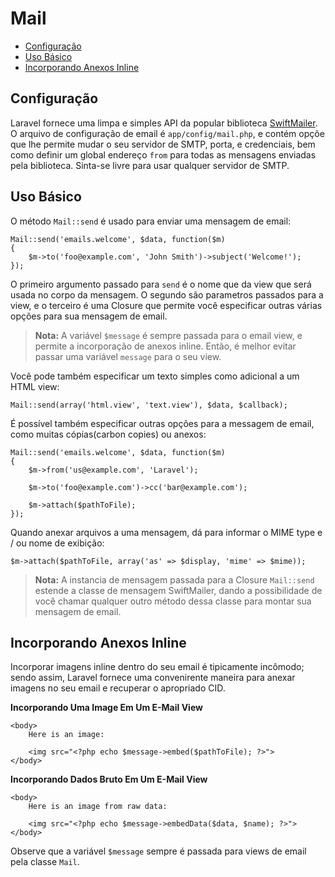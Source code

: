 # Mail

- [Configuração](#configuration)
- [Uso Básico](#basic-usage)
- [Incorporando Anexos Inline](#embedding-inline-attachments)

<a name="configuration"></a>
## Configuração

Laravel fornece uma limpa e simples API da popular biblioteca [SwiftMailer](http://swiftmailer.org). O arquivo de configuração de email é `app/config/mail.php`, e contém opçõe que lhe permite mudar o seu servidor de SMTP, porta, e credenciais, bem como definir um global endereço `from` para todas as mensagens enviadas pela biblioteca. Sinta-se livre para usar qualquer servidor de SMTP.

<a name="basic-usage"></a>
## Uso Básico

O método `Mail::send` é usado para enviar uma mensagem de email:

	Mail::send('emails.welcome', $data, function($m)
	{
		$m->to('foo@example.com', 'John Smith')->subject('Welcome!');
	});

O primeiro argumento passado para `send` é o nome que da view que será usada no corpo da mensagem. O segundo são parametros passados para a view, e o terceiro é uma Closure que permite você especificar outras várias opções para sua mensagem de email.

> **Nota:** A variável `$message` é sempre passada para o email view, e permite a incorporação de anexos inline. Então, é melhor evitar passar uma variável `message` para o seu view.

Você pode também especificar um texto simples como adicional a um HTML view:

	Mail::send(array('html.view', 'text.view'), $data, $callback);

É possível também especificar outras opções para a messagem de email, como muitas cópias(carbon copies) ou anexos:

	Mail::send('emails.welcome', $data, function($m)
	{
		$m->from('us@example.com', 'Laravel');

		$m->to('foo@example.com')->cc('bar@example.com');

		$m->attach($pathToFile);
	});

Quando anexar arquivos a uma mensagem, dá para informar o MIME type e / ou nome de exibição:

	$m->attach($pathToFile, array('as' => $display, 'mime' => $mime));

> **Nota:** A instancia de mensagem passada para a Closure `Mail::send` estende a classe de mensagem SwiftMailer, dando a possibilidade de você chamar qualquer outro método dessa classe para montar sua mensagem de email.

<a name="embedding-inline-attachments"></a>
## Incorporando Anexos Inline

Incorporar imagens inline dentro do seu email é tipicamente incômodo; sendo assim, Laravel fornece uma convenirente maneira para anexar imagens no seu email e recuperar o apropriado CID.

**Incorporando Uma Image Em Um E-Mail View**

	<body>
		Here is an image:

		<img src="<?php echo $message->embed($pathToFile); ?>">
	</body>

**Incorporando Dados Bruto Em Um E-Mail View**

	<body>
		Here is an image from raw data:

		<img src="<?php echo $message->embedData($data, $name); ?>">
	</body>

Observe que a variável `$message` sempre é passada para views de email pela classe `Mail`.
